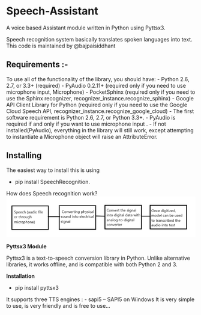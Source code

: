 # Speech-Assistant
A voice based Assistant module written in Python using Pyttsx3.

Speech recognition system basically translates spoken languages into text.
This code is maintained by @bajpaisiddhant


## Requirements :-

To use all of the functionality of the library, you should have:
    - Python 2.6, 2.7, or 3.3+ (required)
    - PyAudio 0.2.11+ (required only if you need to use microphone input, Microphone)
    - PocketSphinx (required only if you need to use the Sphinx recognizer, recognizer_instance.recognize_sphinx)
    - Google API Client Library for Python (required only if you need to use the Google Cloud Speech API, recognizer_instance.recognize_google_cloud)
    - The first software requirement is Python 2.6, 2.7, or Python 3.3+.
    - PyAudio is required if and only if you want to use microphone input .
    - If not installed(PyAudio), everything in the library will still work, except attempting to instantiate a Microphone object will raise an AttributeError.

## Installing

The easiest way to install this is using  
- pip install SpeechRecognition.

How does Speech recognition work?
![Pyttsx3](image.png)

**Pyttsx3 Module**

Pyttsx3  is a text-to-speech conversion library in Python. Unlike alternative libraries, it works offline, and is compatible with both Python 2 and 3.

**Installation**

- pip install pyttsx3

It supports three TTS engines :
    - sapi5 – SAPI5 on Windows
It is very simple to use, is very friendly and is free to use...
